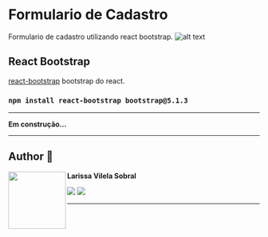 # Formulario de Cadastro
Formulario de cadastro utilizando react bootstrap.
![alt text](https://i.ibb.co/NrXqfXS/image.png)

## React Bootstrap

[react-bootstrap](https://react-bootstrap.github.io/getting-started/introduction) bootstrap do react.

### `npm install react-bootstrap bootstrap@5.1.3`
_____

**Em construção...**
______
## Author 🚀
**Larissa Vilela Sobral**
[<img align="left" src="https://i.ibb.co/j6YvGHY/perfil-amarelo.png" width=115><br>](https://github.com/larissavilelasobral)



<a href="mailto:larissavilelasobral@gmail.com" target=_blank alt="Gmail" >
  <img src="https://img.shields.io/badge/-Gmail-FF0000?style=flat-square&labelColor=FF0000&logo=gmail&logoColor=white&link=larissavilelasobral" /></a>

<a href="https://www.linkedin.com/in/larissa-vilela-sobral/" target=_blank alt="Linkedin">
  <img src="https://img.shields.io/badge/-Linkedin-0e76a8?style=flat-square&logo=Linkedin&logoColor=white&link=LINK-DO-SEU-LINKEDIN" /></a>
  
_____




